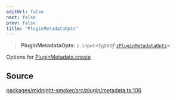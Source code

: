 ```yaml
---
editUrl: false
next: false
prev: false
title: "PluginMetadataOpts"
---
```


> **PluginMetadataOpts**: `z.input`\<*typeof* [`zPluginMetadataOpts`](/api/midnight-smoker/midnight-smoker/plugin/variables/zpluginmetadataopts/)\>

Options for [PluginMetadata.create](/api/midnight-smoker/midnight-smoker/plugin/classes/pluginmetadata/#create)

## Source

[packages/midnight-smoker/src/plugin/metadata.ts:106](https://github.com/boneskull/midnight-smoker/blob/417858b/packages/midnight-smoker/src/plugin/metadata.ts#L106)
